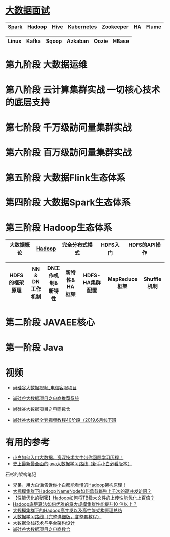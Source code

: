 # [大数据面试](https://github.com/stevenli91748/Big-Data/blob/master/interview.md)

[Spark](https://github.com/stevenli91748/Big-Data/blob/master/Spark/README.md)|[Hadoop](https://github.com/stevenli91748/Big-Data/blob/master/Hadoop/README.md)|[Hive](https://github.com/stevenli91748/Big-Data/blob/master/Hive/README.md)|[Kubernetes](https://github.com/stevenli91748/Big-Data/blob/master/Kubernetes/README.md)|Zookeeper|HA|Flume|
---|---|---|---|---|---|---|

Linux|Kafka|Sqoop|Azkaban|Oozie|HBase|
---|---|---|---|---|---|

# 第九阶段  大数据运维
# 第八阶段  云计算集群实战 一切核心技术的底层支持
# 第七阶段  千万级訪问量集群实战
# 第六阶段  百万级訪问量集群实战
# 第五阶段  大数据Flink生态体系
# 第四阶段  大数据Spark生态体系
# 第三阶段  Hadoop生态体系

大数据概论|[Hadoop](https://github.com/stevenli91748/Big-Data/blob/master/Hadoop/README.md)|完全分布式模式|HDFS入门|HDFS的API操作|
---|---|---|---|---|

HDFS的框架原理|NN & DN工作机制|DN工作机制&新特性|新特性& HA框架|HDFS-HA集群配置|MapReduce框架|Shuffle机制|
---|---|---|---|----|---|---|

# 第二阶段  JAVAEE核心
# 第一阶段  Java





# 视频

* [尚硅谷大数据视频_电信客服项目](https://www.bilibili.com/video/av40566659?from=search&seid=5616888746108717258)
* [尚硅谷大数据项目之电商推荐系统](https://www.bilibili.com/video/av68423911?from=search&seid=5294401660402202118)
* [尚硅谷大数据项目之电商数仓](https://www.bilibili.com/video/av55253332?from=search&seid=2329343007218467895 "该项目以国内电商巨头实际业务应用场景为依托，紧跟大数据主流需求，对电商数仓的常见实战指标以及难点实战指标进行了详尽讲解，让你迅速成长，获取最前沿的技术经验,项目架构
Nginx、SpringBoot + MySql + Flume + Kafka + Sqoop + Hadoop + Logstash + Zookeeper")

* [尚硅谷大数据全套视频教程40阶段（2019.6月线下班](https://www.bilibili.com/video/av75859780?from=search&seid=2329343007218467895)


# 有用的参考

* [小白如何入门大数据，资深技术大牛带你回顾学习历程！](https://blog.csdn.net/qq_41842579/article/details/85710538)
* [史上最新最全面的java大数据学习路线（新手小白必看版本）](https://blog.csdn.net/ygcxydzx/article/details/82781572)

石杉的架构笔记
* [ 兄弟，用大白话告诉你小白都能看懂的Hadoop架构原理！](https://mp.weixin.qq.com/s/4A0eJ4Do_zbbPgVpzvpRpw)
* [大规模集群下Hadoop NameNode如何承载每秒上千次的高并发访问？](https://mp.weixin.qq.com/s/dfYMUc-Lb7Db6ZMeuS5Z7A)
* [【性能优化的秘密】Hadoop如何将TB级大文件的上传性能优化上百倍？](https://mp.weixin.qq.com/s/2HM9NMRHizKTJoYjg8lZ1Q)
* [Hadoop底层算法如何优雅的将大规模集群性能提升10 倍以上？](https://mp.weixin.qq.com/s/VxN02QtZRQo88G942y5g6g)
* [大规模集群下的Hadoop高并发以及高性能架构原理总结](https://mp.weixin.qq.com/s/e49b-yrPbwHudwRvcs-Tfw)
* [大数据学习路线（完整详细版，含整套教程）](https://blog.csdn.net/CSDN_fzs/article/details/78984845)
* [大数据全栈技术与平台架构设计](https://blog.csdn.net/Peter_Changyb/article/details/88661912)
* [尚硅谷大数据项目之电商数仓](https://www.bilibili.com/video/av55253332?from=search&seid=4161032852445617805)
